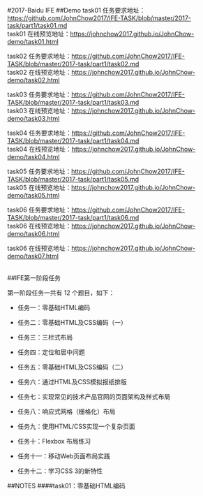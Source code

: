 #2017-Baidu IFE
##Demo
task01 任务要求地址：https://github.com/JohnChow2017/IFE-TASK/blob/master/2017-task/part1/task01.md<br>
task01 在线预览地址：https://johnchow2017.github.io/JohnChow-demo/task01.html

task02 任务要求地址：https://github.com/JohnChow2017/IFE-TASK/blob/master/2017-task/part1/task02.md<br>
task02 在线预览地址：https://johnchow2017.github.io/JohnChow-demo/task02.html

task03 任务要求地址：https://github.com/JohnChow2017/IFE-TASK/blob/master/2017-task/part1/task03.md<br>
task03 在线预览地址：https://johnchow2017.github.io/JohnChow-demo/task03.html

task04 任务要求地址：https://github.com/JohnChow2017/IFE-TASK/blob/master/2017-task/part1/task04.md<br>
task04 在线预览地址：https://johnchow2017.github.io/JohnChow-demo/task04.html

task05 任务要求地址：https://github.com/JohnChow2017/IFE-TASK/blob/master/2017-task/part1/task05.md<br>
task05 在线预览地址：https://johnchow2017.github.io/JohnChow-demo/task05.html

task06 任务要求地址：https://github.com/JohnChow2017/IFE-TASK/blob/master/2017-task/part1/task06.md<br>
task06 在线预览地址：https://johnchow2017.github.io/JohnChow-demo/task06.html

task06 在线预览地址：https://johnchow2017.github.io/JohnChow-demo/task07.html

<br>
##IFE第一阶段任务

第一阶段任务一共有 12 个题目，如下：

* 任务一：零基础HTML编码

* 任务二：零基础HTML及CSS编码（一）

* 任务三：三栏式布局

* 任务四：定位和居中问题

* 任务五：零基础HTML及CSS编码（二）

* 任务六：通过HTML及CSS模拟报纸排版

* 任务七：实现常见的技术产品官网的页面架构及样式布局

* 任务八：响应式网格（栅格化）布局

* 任务九：使用HTML/CSS实现一个复杂页面

* 任务十：Flexbox 布局练习

* 任务十一：移动Web页面布局实践

* 任务十二：学习CSS 3的新特性


##NOTES
####task01：零基础HTML编码
